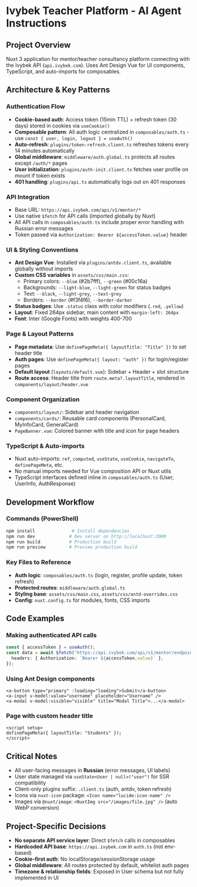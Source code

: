 # Ivybek Teacher Platform - AI Agent Instructions

## Project Overview

Nuxt 3 application for mentor/teacher consultancy platform connecting with the Ivybek API (`api.ivybek.com`). Uses Ant Design Vue for UI components, TypeScript, and auto-imports for composables.

## Architecture & Key Patterns

### Authentication Flow

- **Cookie-based auth**: Access token (15min TTL) + refresh token (30 days) stored in cookies via `useCookie()`
- **Composable pattern**: All auth logic centralized in `composables/auth.ts` - use `const { user, login, logout } = useAuth()`
- **Auto-refresh**: `plugins/token-refresh.client.ts` refreshes tokens every 14 minutes automatically
- **Global middleware**: `middleware/auth.global.ts` protects all routes except `/auth/*` pages
- **User initialization**: `plugins/auth-init.client.ts` fetches user profile on mount if token exists
- **401 handling**: `plugins/api.ts` automatically logs out on 401 responses

### API Integration

- Base URL: `https://api.ivybek.com/api/v1/mentor/*`
- Use native `$fetch` for API calls (imported globally by Nuxt)
- All API calls in `composables/auth.ts` include proper error handling with Russian error messages
- Token passed via `Authorization: Bearer ${accessToken.value}` header

### UI & Styling Conventions

- **Ant Design Vue**: Installed via `plugins/antdv.client.ts`, available globally without imports
- **Custom CSS variables** in `assets/css/main.css`:
  - Primary colors: `--blue` (#2b7fff), `--green` (#00c16a)
  - Backgrounds: `--light-blue`, `--light-green` for status badges
  - Text: `--black`, `--light-grey`, `--text-grey`
  - Borders: `--border` (#f3f4f6), `--border-darker`
- **Status badges**: Use `.status` class with color modifiers (`.red`, `.yellow`)
- **Layout**: Fixed 264px sidebar, main content with `margin-left: 264px`
- **Font**: Inter (Google Fonts) with weights 400-700

### Page & Layout Patterns

- **Page metadata**: Use `definePageMeta({ layoutTitle: "Title" })` to set header title
- **Auth pages**: Use `definePageMeta({ layout: "auth" })` for login/register pages
- **Default layout** (`layouts/default.vue`): Sidebar + Header + slot structure
- **Route access**: Header title from `route.meta?.layoutTitle`, rendered in `components/layout/header.vue`

### Component Organization

- `components/layout/`: Sidebar and header navigation
- `components/cards/`: Reusable card components (PersonalCard, MyInfoCard, GeneralCard)
- `PageBanner.vue`: Colored banner with title and icon for page headers

### TypeScript & Auto-imports

- Nuxt auto-imports: `ref`, `computed`, `useState`, `useCookie`, `navigateTo`, `definePageMeta`, etc.
- No manual imports needed for Vue composition API or Nuxt utils
- TypeScript interfaces defined inline in `composables/auth.ts` (User, UserInfo, AuthResponse)

## Development Workflow

### Commands (PowerShell)

```powershell
npm install              # Install dependencies
npm run dev             # Dev server on http://localhost:3000
npm run build           # Production build
npm run preview         # Preview production build
```

### Key Files to Reference

- **Auth logic**: `composables/auth.ts` (login, register, profile update, token refresh)
- **Protected routes**: `middleware/auth.global.ts`
- **Styling base**: `assets/css/main.css`, `assets/css/antd-overrides.css`
- **Config**: `nuxt.config.ts` for modules, fonts, CSS imports

## Code Examples

### Making authenticated API calls

```typescript
const { accessToken } = useAuth();
const data = await $fetch("https://api.ivybek.com/api/v1/mentor/endpoint", {
  headers: { Authorization: `Bearer ${accessToken.value}` },
});
```

### Using Ant Design components

```vue
<a-button type="primary" :loading="loading">Submit</a-button>
<a-input v-model:value="username" placeholder="Username" />
<a-modal v-model:visible="visible" title="Modal Title">...</a-modal>
```

### Page with custom header title

```vue
<script setup>
definePageMeta({ layoutTitle: "Students" });
</script>
```

## Critical Notes

- All user-facing messages in **Russian** (error messages, UI labels)
- User state managed via `useState<User | null>("user")` for SSR compatibility
- Client-only plugins suffix: `.client.ts` (auth, antdv, token refresh)
- Icons via `nuxt-icon` package: `<Icon name="lucide:icon-name" />`
- Images via `@nuxt/image`: `<NuxtImg src="/images/file.jpg" />` (auto WebP conversion)

## Project-Specific Decisions

- **No separate API service layer**: Direct `$fetch` calls in composables
- **Hardcoded API base**: `https://api.ivybek.com` in `auth.ts` (not env-based)
- **Cookie-first auth**: No localStorage/sessionStorage usage
- **Global middleware**: All routes protected by default, whitelist auth pages
- **Timezone & relationship fields**: Exposed in User schema but not fully implemented in UI
